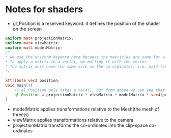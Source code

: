 # Notes for shaders

* gl_Position is a reserved keyword. it defines the position of the shader on the screen

```glsl
uniform mat4 projectionMatrix;
uniform mat4 viewMatrix;
uniform mat4 modelMatrix;
/*
* we use the uniform keyword here because the matricies are same for all the vertices
* To apply a matrix to a vector, we multipy it with the vector
* The matrix must have the same size as the co-ordinates, i.e. mat4 for vec4 or mat3 for vec3, etc.
*/

attribute vec3 position;
void main(){
    // gl_Position only takes a vec4(), but from above we can see that position is a vec3(), so we change it here to vec4()
    gl_Position = projectionMatrix * viewMatrix * modelMatrix * vec4(position, 1.0);
}
```

* modelMatrix applies transformations relative to the Mesh(the mesh of threejs)
* viewMatrix applies transformations relative to the camera
* projectionMatrix transforms the co-ordinates into the clip-space co-ordinates
